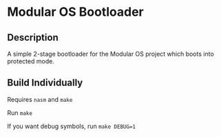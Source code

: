 # Modular OS Bootloader

## Description

A simple 2-stage bootloader for the Modular OS project which boots into protected mode.

## Build Individually

Requires `nasm` and `make`

Run `make`

If you want debug symbols, run `make DEBUG=1`

